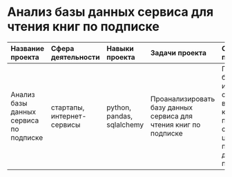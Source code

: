 # Анализ базы данных сервиса для чтения книг по подписке
| Название проекта | Сфера деятельности | Навыки проекта | Задачи проекта | Описание проекта | Ссылка | Статус проекта |
| :--------------- | :------- | :------- | :--------------- | :------------------- | :----- | :------ |
| Анализ базы данных сервиса по подписке | стартапы, интернет-сервисы | python, pandas, sqlalchemy | Проанализировать базу данных сервиса для чтения книг по подписке | Подключилась к базе данных, изучила и ответила на ряд вопросов, которые помогут сформулировать ценностное предложение для нового продукта. | [SQL_project][1] | Завершен |

[1]:https://github.com/baconanna/Portfolio/blob/main/SQL_project/
